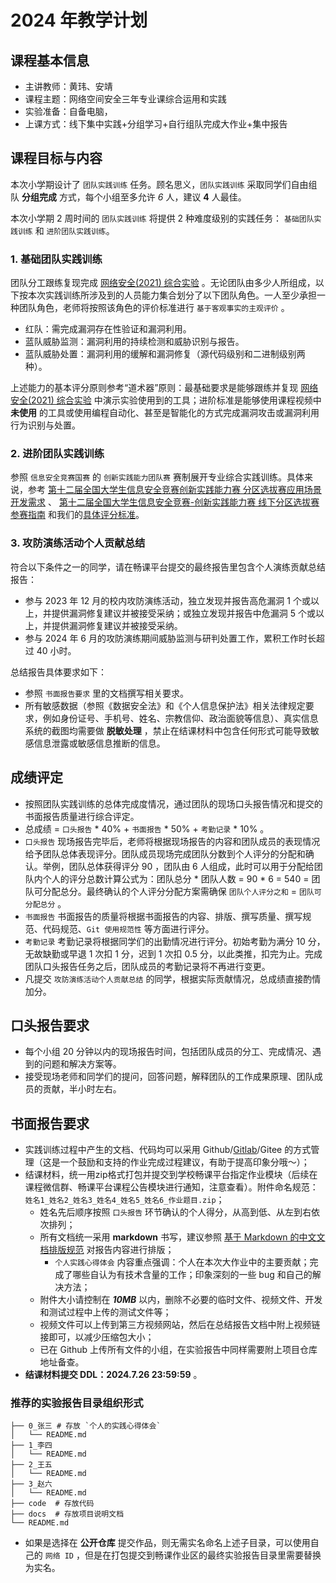 # 2024 年教学计划

## 课程基本信息

* 主讲教师：黄玮、安靖
* 课程主题：网络空间安全三年专业课综合运用和实践
* 实验准备：自备电脑，
* 上课方式：线下集中实践+分组学习+自行组队完成大作业+集中报告

## 课程目标与内容

本次小学期设计了 `团队实践训练` 任务。顾名思义，`团队实践训练` 采取同学们自由组队 **分组完成** 方式，每个小组至多允许 *6* 人，建议 **4** 人最佳。

本次小学期 2 周时间的 `团队实践训练` 将提供 2 种难度级别的实践任务： `基础团队实践训练` 和 `进阶团队实践训练`。

### 1. 基础团队实践训练

团队分工跟练复现完成 [网络安全(2021) 综合实验](https://www.bilibili.com/video/BV1p3411x7da/) 。无论团队由多少人所组成，以下按本次实践训练所涉及到的人员能力集合划分了以下团队角色。一人至少承担一种团队角色，老师将按照该角色的评价标准进行 `基于客观事实的主观评价` 。

* 红队：需完成漏洞存在性验证和漏洞利用。
* 蓝队威胁监测：漏洞利用的持续检测和威胁识别与报告。
* 蓝队威胁处置：漏洞利用的缓解和漏洞修复（源代码级别和二进制级别两种）。

上述能力的基本评分原则参考“道术器”原则：最基础要求是能够跟练并复现 [网络安全(2021) 综合实验](https://www.bilibili.com/video/BV1p3411x7da/) 中演示实验使用到的工具；进阶标准是能够使用课程视频中 **未使用** 的工具或使用编程自动化、甚至是智能化的方式完成漏洞攻击或漏洞利用行为识别与处置。

### 2. 进阶团队实践训练

参照 `信息安全竞赛国赛` 的 `创新实践能力团队赛` 赛制展开专业综合实践训练。具体来说，参考 [第十二届全国大学生信息安全竞赛创新实践能力赛 分区选拔赛应用场景开发需求](http://www.ciscn.cn/announcement/view/122) 、 [第十二届全国大学生信息安全竞赛-创新实践能力赛 线下分区选拔赛参赛指南](http://www.ciscn.cn/announcement/view/126) 和我们的[具体评分标准](../assessment.md)。

### 3. 攻防演练活动个人贡献总结

符合以下条件之一的同学，请在畅课平台提交的最终报告里包含个人演练贡献总结报告：

* 参与 2023 年 12 月的校内攻防演练活动，独立发现并报告高危漏洞 1 个或以上，并提供漏洞修复建议并被接受采纳；或独立发现并报告中危漏洞 5 个或以上，并提供漏洞修复建议并被接受采纳。
* 参与 2024 年 6 月的攻防演练期间威胁监测与研判处置工作，累积工作时长超过 40 小时。

总结报告具体要求如下：

* 参照 `书面报告要求` 里的文档撰写相关要求。
* 所有敏感数据（参照《数据安全法》和《个人信息保护法》相关法律规定要求，例如身份证号、手机号、姓名、宗教信仰、政治面貌等信息）、真实信息系统的截图均需要做 **脱敏处理** ，禁止在结课材料中包含任何形式可能导致敏感信息泄露或敏感信息推断的信息。

## 成绩评定

* 按照团队实践训练的总体完成度情况，通过团队的现场口头报告情况和提交的书面报告质量进行综合评定。
* 总成绩 = `口头报告` * 40% + `书面报告` * 50% + `考勤记录` * 10% 。
* `口头报告` 现场报告完毕后，老师将根据现场报告的内容和团队成员的表现情况给予团队总体表现评分。团队成员现场完成团队分数到个人评分的分配和确认。举例，团队总体获得评分 90 ，团队由 6 人组成，此时可以用于分配给团队内个人的评分总数计算公式为：团队总分 * 团队人数 = 90 * 6 = 540 = 团队可分配总分。最终确认的个人评分分配方案需确保 `团队个人评分之和` = `团队可分配总分` 。
* `书面报告` 书面报告的质量将根据书面报告的内容、排版、撰写质量、撰写规范、代码规范、`Git 使用规范性` 等方面进行评分。
* `考勤记录` 考勤记录将根据同学们的出勤情况进行评分。初始考勤为满分 10 分，无故缺勤或早退 1 次扣 1 分，迟到 1 次扣 0.5 分，以此类推，扣完为止。完成团队口头报告任务之后，团队成员的考勤记录将不再进行变更。
* 凡提交 `攻防演练活动个人贡献总结` 的同学，根据实际贡献情况，总成绩直接酌情加分。

## 口头报告要求

* 每个小组 20 分钟以内的现场报告时间，包括团队成员的分工、完成情况、遇到的问题和解决方案等。
* 接受现场老师和同学们的提问，回答问题，解释团队的工作成果原理、团队成员的贡献，半小时左右。

## 书面报告要求

* 实践训练过程中产生的文档、代码均可以采用 Github/[Gitlab](https://git.cuc.edu.cn)/Gitee 的方式管理（这是一个鼓励和支持的作业完成过程建议，有助于提高印象分哦～）；
* 结课材料，统一用zip格式打包并提交到学校畅课平台指定作业模块（后续在课程微信群、畅课平台课程公告模块进行通知，注意查看）。附件命名规范：`姓名1_姓名2_姓名3_姓名4_姓名5_姓名6_作业题目.zip`；
    * 姓名先后顺序按照 `口头报告` 环节确认的个人得分，从高到低、从左到右依次排列；
    * 所有文档统一采用 **markdown** 书写，建议参照 [基于 Markdown 的中文文档排版规范](https://xie.infoq.cn/article/69feb60ca6fba4ae0c8adeef6) 对报告内容进行排版；
        * `个人实践心得体会` 内容重点强调：个人在本次大作业中的主要贡献；完成了哪些自认为有技术含量的工作；印象深刻的一些 bug 和自己的解决方法；
    * 附件大小请控制在 ***10MB*** 以内，删除不必要的临时文件、视频文件、开发和测试过程中上传的测试文件等；
    * 视频文件可以上传到第三方视频网站，然后在总结报告文档中附上视频链接即可，以减少压缩包大小；
    * 已在 Github 上传所有文件的小组，在实验报告中同样需要附上项目仓库地址备查。
* **结课材料提交 DDL：2024.7.26 23:59:59** 。

### 推荐的实验报告目录组织形式

```
├── 0_张三 # 存放 `个人的实践心得体会`
│   └── README.md
├── 1_李四
│   └── README.md
├── 2_王五
│   └── README.md
├── 3_赵六
│   └── README.md
├── code  # 存放代码
├── docs  # 存放项目说明文档
└── README.md
```

- 如果是选择在 **公开仓库** 提交作品，则无需实名命名上述子目录，可以使用自己的 `网络 ID` ，但是在打包提交到畅课作业区的最终实验报告目录里需要替换为实名。
